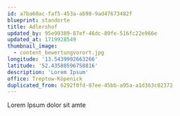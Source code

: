 ```yaml
---
id: a7ba60ac-faf5-453a-ab98-9ad47673482f
blueprint: standorte
title: Adlershof
updated_by: 95e99389-87ef-46dc-89fe-516fc22e966e
updated_at: 1719928549
thumbnail_image:
  - content_bewertungvorort.jpg
longitude: '13.5439992663266'
latitude: '52.43580596758816'
description: 'Lorem Ipsum'
office: Treptow-Köpenick
duplicated_from: 6292f0fd-87ee-45bb-a95a-a1d363c02372
---
```

Lorem Ipsum dolor sit amte